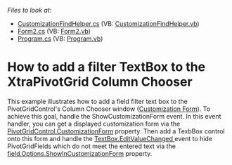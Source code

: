 <!-- default file list -->
*Files to look at*:

* [CustomizationFindHelper.cs](./CS/WindowsApplication133/CustomizationFindHelper.cs) (VB: [CustomizationFindHelper.vb](./VB/WindowsApplication133/CustomizationFindHelper.vb))
* [Form2.cs](./CS/WindowsApplication133/Form2.cs) (VB: [Form2.vb](./VB/WindowsApplication133/Form2.vb))
* [Program.cs](./CS/WindowsApplication133/Program.cs) (VB: [Program.vb](./VB/WindowsApplication133/Program.vb))
<!-- default file list end -->
# How to add a filter TextBox to the XtraPivotGrid Column Chooser


<p> This example illustrates how to add a field filter text box to the PivotGridControl's Column Chooser window (<a href="http://documentation.devexpress.com/#WindowsForms/CustomDocument11785"><u>Customization Form</u></a>).  To achieve this goal, handle the ShowCustomizationForm event. In this event handler, you can get a displayed customization form via the <a href="http://documentation.devexpress.com/#WindowsForms/DevExpressXtraPivotGridPivotGridControl_CustomizationFormtopic"><u>PivotGridControl.CustomizationForm</u></a> property. Then add a TexbBox control onto this form and handle the <a href="http://documentation.devexpress.com/#WindowsForms/DevExpressXtraEditorsBaseEdit_EditValueChangedtopic"><u>TextBox.EditValueChanged</u></a><u> </u>event to hide PivotGridFields which do not meet the entered text via the <a href="http://documentation.devexpress.com/#CoreLibraries/DevExpressXtraPivotGridPivotGridFieldOptions_ShowInCustomizationFormtopic"><u>field.Options.ShowInCustomizationForm</u></a> property.</p>

<br/>


